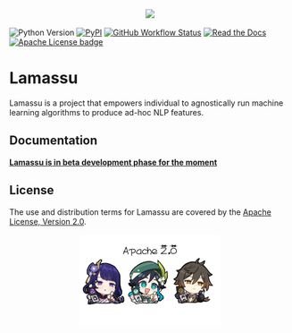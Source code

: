 <div align="center">

<img src="lamassu-logo.png" width="30%"/>

</div>

![Python Version][Python Version Badge]
[![PyPI][PyPI project badge]][PyPI project url]
[![GitHub Workflow Status][GitHub Workflow Status badge]][GitHub Workflow Status URL]
[![Read the Docs][Read the Docs badge]][Read the Docs URL]
[![Apache License badge]][Apache License URL]

Lamassu
=======

Lamassu is a project that empowers individual to agnostically run machine learning algorithms to produce ad-hoc NLP
features.

Documentation
-------------

[**Lamassu is in beta development phase for the moment**](https://lamassu.readthedocs.io/en/latest/)

License
-------

The use and distribution terms for Lamassu are covered by the
[Apache License, Version 2.0][Apache License, Version 2.0].

<div align="center">
    <a href="https://opensource.org/licenses">
        <img align="center" width="50%" alt="License Illustration" src="https://github.com/QubitPi/QubitPi/blob/master/img/apache-2.png?raw=true">
    </a>
</div>

[Apache License badge]: https://img.shields.io/badge/Apache%202.0-F25910.svg?style=for-the-badge&logo=Apache&logoColor=white
[Apache License URL]: https://www.apache.org/licenses/LICENSE-2.0
[Apache License, Version 2.0]: http://www.apache.org/licenses/LICENSE-2.0.html

[GitHub Workflow Status badge]: https://img.shields.io/github/actions/workflow/status/QubitPi/lamassu/ci-cd.yml?logo=github&style=for-the-badge
[GitHub Workflow Status URL]: https://github.com/QubitPi/lamassu/actions/workflows/ci-cd.yml

[Python Version Badge]: https://img.shields.io/badge/Python-3.10-brightgreen?style=for-the-badge&logo=python&logoColor=white
[PyPI project badge]: https://img.shields.io/pypi/v/lamassu?logo=pypi&logoColor=white&style=for-the-badge
[PyPI project url]: https://pypi.org/project/lamassu/

[Read the Docs badge]: https://img.shields.io/readthedocs/lamassu?style=for-the-badge&logo=readthedocs&logoColor=white&label=Read%20the%20Docs&labelColor=8CA1AF
[Read the Docs URL]: https://lamassu.readthedocs.io/en/latest/
